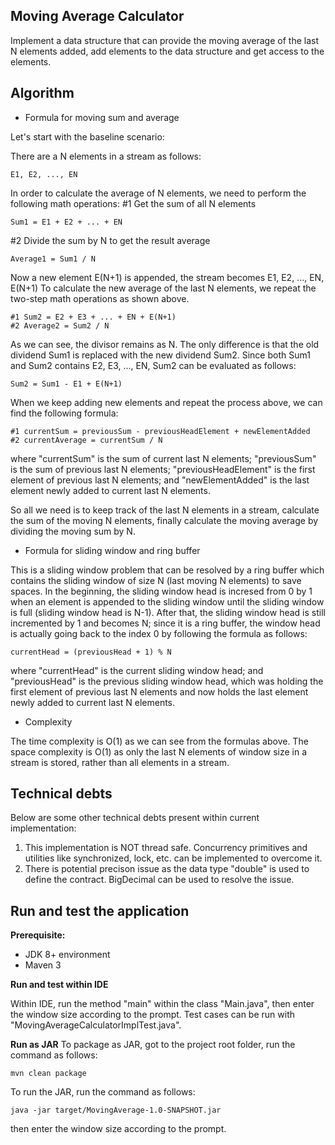 
## Moving Average Calculator

Implement a data structure that can provide the moving average of the last N elements added, add elements to the data structure and get access to the elements.

## Algorithm

 - Formula for moving sum and average

Let's start with the baseline scenario: 

There are a N elements in a stream as follows:
	
	E1, E2, ..., EN

In order to calculate the average of N elements, we need to perform the following math operations:
#1 Get the sum of all N elements
	
	Sum1 = E1 + E2 + ... + EN

#2 Divide the sum by N to get the result average
	
	Average1 = Sum1 / N

Now a new element E(N+1) is appended, the stream becomes
	E1, E2, ..., EN, E(N+1)
To calculate the new average of the last N elements, we repeat the two-step math operations as shown above.
	
	#1 Sum2 = E2 + E3 + ... + EN + E(N+1)
	#2 Average2 = Sum2 / N

As we can see, the divisor remains as N. The only difference is that the old dividend Sum1 is replaced with the new dividend Sum2. Since both Sum1 and Sum2 contains  E2, E3, ..., EN, Sum2 can be evaluated as follows:

	Sum2 = Sum1 - E1 + E(N+1)

When we keep adding new elements and repeat the process above, we can find the following formula:

	#1 currentSum = previousSum - previousHeadElement + newElementAdded
	#2 currentAverage = currentSum / N
	
where "currentSum" is the sum of current last N elements; "previousSum" is the sum of previous last N elements; "previousHeadElement" is the first element of previous last N elements; and "newElementAdded" is the last element newly added to current last N elements.

So all we need is to keep track of the last N elements in a stream, calculate the sum of the moving N elements, finally calculate the moving average by dividing the moving sum by N.

 - Formula for sliding window and ring buffer

This is a sliding window problem that can be resolved by a ring buffer which contains the sliding window of size N (last moving N elements) to save spaces. In the beginning, the sliding window head is incresed from 0 by 1 when an element is appended to the sliding window until the sliding window is full (sliding window head is N-1). After that, the sliding window head is still incremented by 1 and becomes N; since it is a ring buffer, the window head is actually going back to the index 0 by following the formula as follows:

	currentHead = (previousHead + 1) % N

where "currentHead" is the current sliding window head; and "previousHead" is the previous sliding window head, which was holding the first element of previous last N elements and now holds the last element newly added to current last N elements.

 - Complexity

The time complexity is O(1)  as we can see from the formulas above.
The space complexity is O(1) as only the last N elements of window size in a stream is stored, rather than all elements in a stream.

## Technical debts

Below are some other technical debts present within current implementation:

 1. This implementation is NOT thread safe. Concurrency primitives and utilities like synchronized, lock, etc. can be implemented to overcome it.
 2. There is potential precison issue as the data type "double" is used to define the contract. BigDecimal can be used to resolve the issue.


## Run and test the application

**Prerequisite:**

 - JDK 8+ environment
 - Maven 3

**Run and test within IDE**

Within IDE, run the method "main" within the class "Main.java", then enter the window size according to the prompt. Test cases can be run with "MovingAverageCalculatorImplTest.java".

**Run as JAR**
To package as JAR, got to the project root folder, run the command as follows:

	mvn clean package

To run the JAR, run the command as follows:

	java -jar target/MovingAverage-1.0-SNAPSHOT.jar

then enter the window size according to the prompt. 

